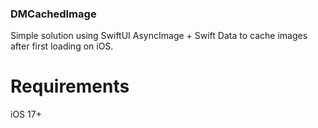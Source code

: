 ### DMCachedImage
Simple solution using SwiftUI AsyncImage + Swift Data to cache images after first loading on iOS.

# Requirements
iOS 17+
